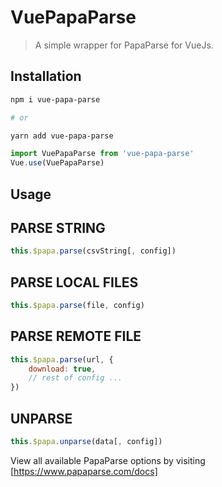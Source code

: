 # VuePapaParse

> A simple wrapper for PapaParse for VueJs.

## Installation

```bash
npm i vue-papa-parse

# or

yarn add vue-papa-parse
```

```javascript
import VuePapaParse from 'vue-papa-parse'
Vue.use(VuePapaParse)
```

## Usage

## PARSE STRING
```javascript
this.$papa.parse(csvString[, config])
```

## PARSE LOCAL FILES
```javascript
this.$papa.parse(file, config)
```

## PARSE REMOTE FILE
```javascript
this.$papa.parse(url, {
	download: true,
	// rest of config ...
})
```

## UNPARSE
```javascript
this.$papa.unparse(data[, config])
```

View all available PapaParse options by visiting [https://www.papaparse.com/docs]
